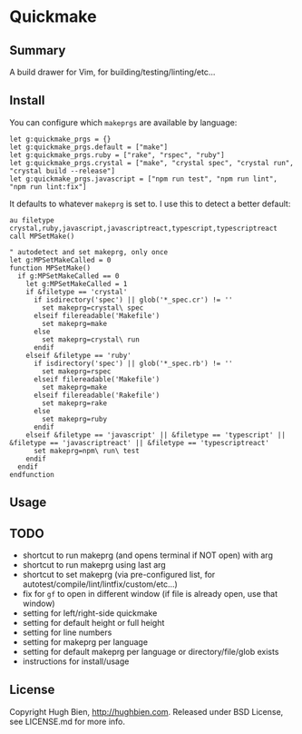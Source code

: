 # Quickmake

## Summary

A build drawer for Vim, for building/testing/linting/etc...

## Install

You can configure which `makeprgs` are available by language:

```vimscript
let g:quickmake_prgs = {}
let g:quickmake_prgs.default = ["make"]
let g:quickmake_prgs.ruby = ["rake", "rspec", "ruby"]
let g:quickmake_prgs.crystal = ["make", "crystal spec", "crystal run", "crystal build --release"]
let g:quickmake_prgs.javascript = ["npm run test", "npm run lint", "npm run lint:fix"]
```

It defaults to whatever `makeprg` is set to. I use this to detect a better default:

```vimscript
au filetype crystal,ruby,javascript,javascriptreact,typescript,typescriptreact call MPSetMake()

" autodetect and set makeprg, only once
let g:MPSetMakeCalled = 0
function MPSetMake()
  if g:MPSetMakeCalled == 0
    let g:MPSetMakeCalled = 1
    if &filetype == 'crystal'
      if isdirectory('spec') || glob('*_spec.cr') != ''
        set makeprg=crystal\ spec
      elseif filereadable('Makefile')
        set makeprg=make
      else
        set makeprg=crystal\ run
      endif
    elseif &filetype == 'ruby'
      if isdirectory('spec') || glob('*_spec.rb') != ''
        set makeprg=rspec
      elseif filereadable('Makefile')
        set makeprg=make
      elseif filereadable('Rakefile')
        set makeprg=rake
      else
        set makeprg=ruby
      endif
    elseif &filetype == 'javascript' || &filetype == 'typescript' || &filetype == 'javascriptreact' || &filetype == 'typescriptreact'
      set makeprg=npm\ run\ test
    endif
  endif
endfunction
```

## Usage

## TODO

* shortcut to run makeprg (and opens terminal if NOT open) with arg
* shortcut to run makeprg using last arg
* shortcut to set makeprg (via pre-configured list, for autotest/compile/lint/lintfix/custom/etc...)
* fix for `gf` to open in different window (if file is already open, use that window)
* setting for left/right-side quickmake
* setting for default height or full height
* setting for line numbers
* setting for makeprg per language
* setting for default makeprg per language or directory/file/glob exists
* instructions for install/usage

## License

Copyright Hugh Bien, <http://hughbien.com>. Released under BSD License, see LICENSE.md for more info.
